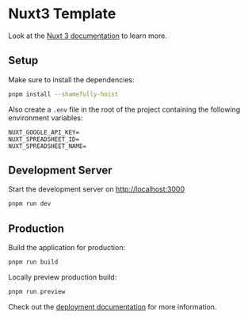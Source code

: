 # Nuxt3 Template

Look at the [Nuxt 3 documentation](https://nuxt.com/docs/getting-started/introduction) to learn more.

## Setup

Make sure to install the dependencies:

```bash
pnpm install --shamefully-hoist
```

Also create a `.env` file in the root of the project containing the following environment variables:

```dotenv
NUXT_GOOGLE_API_KEY=
NUXT_SPREADSHEET_ID=
NUXT_SPREADSHEET_NAME=
```

## Development Server

Start the development server on <http://localhost:3000>

```bash
pnpm run dev
```

## Production

Build the application for production:

```bash
pnpm run build
```

Locally preview production build:

```bash
pnpm run preview
```

Check out the [deployment documentation](https://nuxt.com/docs/getting-started/deployment) for more information.

